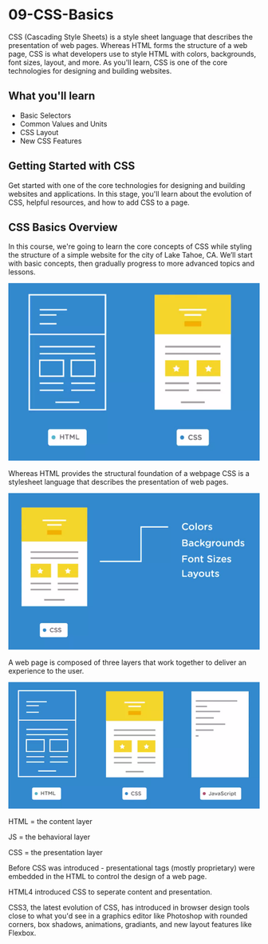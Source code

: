# 09-CSS-Basics

CSS (Cascading Style Sheets) is a style sheet language that describes the presentation of web pages. Whereas HTML forms the structure of a web page, CSS is what developers use to style HTML with colors, backgrounds, font sizes, layout, and more. As you'll learn, CSS is one of the core technologies for designing and building websites.

## **What you'll learn**

- Basic Selectors
- Common Values and Units
- CSS Layout
- New CSS Features

## Getting Started with CSS

Get started with one of the core technologies for designing and building websites and applications. In this stage, you'll learn about the evolution of CSS, helpful resources, and how to add CSS to a page.

## CSS Basics Overview

In this course, we're going to learn the core concepts of CSS while styling the structure of a simple website for the city of Lake Tahoe, CA. We’ll start with basic concepts, then gradually progress to more advanced topics and lessons.

![09-CSS-Basics%20852ee481124b4315bfec13a5fb61ee6a/Screenshot_from_2020-10-14_22-47-48.png](09-CSS-Basics%20852ee481124b4315bfec13a5fb61ee6a/Screenshot_from_2020-10-14_22-47-48.png)

Whereas HTML provides the structural foundation of a webpage CSS is a stylesheet language that describes the presentation of web pages.

![09-CSS-Basics%20852ee481124b4315bfec13a5fb61ee6a/Screenshot_from_2020-10-14_22-50-22.png](09-CSS-Basics%20852ee481124b4315bfec13a5fb61ee6a/Screenshot_from_2020-10-14_22-50-22.png)

A web page is composed of three layers that work together to deliver an experience to the user.

![09-CSS-Basics%20852ee481124b4315bfec13a5fb61ee6a/Screenshot_from_2020-10-14_22-52-38.png](09-CSS-Basics%20852ee481124b4315bfec13a5fb61ee6a/Screenshot_from_2020-10-14_22-52-38.png)

HTML = the content layer

JS = the behavioral layer

CSS = the presentation layer 

Before CSS was introduced - presentational tags (mostly proprietary) were embedded in the HTML to control the design of a web page.

HTML4 introduced CSS to seperate content and presentation.

CSS3, the latest evolution of CSS, has introduced in browser design tools close to what you'd see in a graphics editor like Photoshop with rounded corners, box shadows, animations, gradiants, and new layout features like Flexbox.